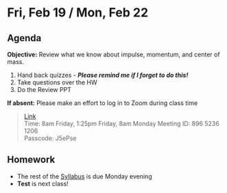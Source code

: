 Fri, Feb 19 / Mon, Feb 22
==================  
  
Agenda  
---------  
**Objective:** Review what we know about impulse, momentum, and center of mass.

1. Hand back quizzes - ***Please remind me if I forget to do this!***
2. Take questions over the HW
3. Do the Review PPT

**If absent:** Please make an effort to log in to Zoom during class time  
> [Link](https://us02web.zoom.us/j/89652361206?pwd=L3ZYQzBGNitFK0J6K1M4Nk1iM1dYQT09)  
> Time: 8am Friday, 1:25pm Friday, 8am Monday
> Meeting ID: 896 5236 1206  
> Passcode: J5ePse    

Homework   
-------------  
- The rest of the [Syllabus] is due Monday evening
- **Test** is next class!

[research]: https://avon.schoology.com/assignment/4621629308/
[syllabus]: https://avon.schoology.com/course/2624603229/materials?f=369842845
[egg]: https://avon.schoology.com/assignment/4650372025/

<!--stackedit_data:
eyJoaXN0b3J5IjpbLTY4NDkxMTIwMiwtNzUxNjQ3NzQ4LC0xOD
c2NDIxNzg4LC0xODExNTYxNDEwLC03ODYyNzMzNjksLTE5Nzc1
ODkxMTcsLTExNjc0MDE5ODEsMTMwOTE5NDA4LDEyNjQ3Mzc4Mz
csLTE1MDM1MDM1OTUsMjAzNDMzOTczMywtNjg3MjU2MDE2LDUx
MTIzODQyMSwtMTUzMDQ3ODAyMSwxODE3ODQ0MDE3LC0xMzU3OD
AzODEyLDE4NDc0MDQzMzcsMzgxMjM4NTQ0LC0xODU5NzI2MDc3
LDcxNTU2NjA4MV19
-->